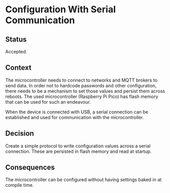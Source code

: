 # Configuration With Serial Communication

## Status

Accepted.

## Context

The microcontroller needs to connect to networks and MQTT brokers to send data.
In order not to hardcode passwords and other configuration, there needs to be a
mechanism to set those values and persist them across reboots. The used
microcontroller (Raspberry Pi Pico) has flash memory that can be used for such
an endeavour.

When the device is connected with USB, a serial connection can be established
and used for communication with the microcontroller.

## Decision

Create a simple protocol to write configuration values across a serial
connection. These are persisted in flash memory and read at startup.

## Consequences

The microcontroller can be configured without having settings baked in at
compile time.
